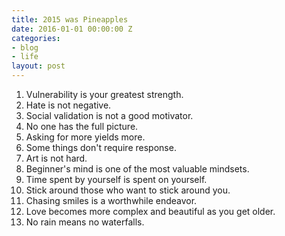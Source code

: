 ```yaml
---
title: 2015 was Pineapples
date: 2016-01-01 00:00:00 Z
categories:
- blog
- life
layout: post
---
```


1. Vulnerability is your greatest strength.
2. Hate is not negative.
3. Social validation is not a good motivator.
4. No one has the full picture.
5. Asking for more yields more.
6. Some things don't require response.
7. Art is not hard.
8. Beginner's mind is one of the most valuable mindsets.
9. Time spent by yourself is spent on yourself.
10. Stick around those who want to stick around you.
11. Chasing smiles is a worthwhile endeavor.
12. Love becomes more complex and beautiful as you get older.
13. No rain means no waterfalls.